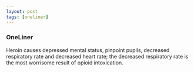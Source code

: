 ```yaml
---
layout: post
tags: [oneliner]
---
```



### OneLiner

Heroin causes depressed mental status, pinpoint pupils, decreased respiratory rate and decreased heart rate; the decreased respiratory rate is the most worrisome result of opioid intoxication.
